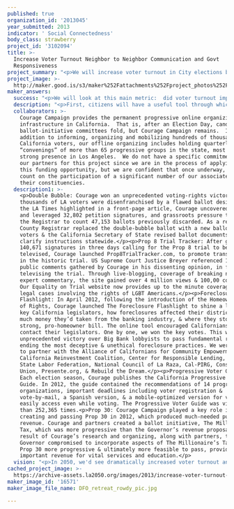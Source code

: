 ```yaml
---
published: true
organization_id: '2013045'
year_submitted: 2013
indicator: ' Social Connectedness'
body_class: strawberry
project_id: '3102094'
title: >-
  Increase Voter Turnout Neighbor to Neighbor Communication and Govt
  Responsiveness
project_summary: "<p>We will increase voter turnout in City elections by creating online engagement tools and opportunities for citizens to \r\n1. communicate with and understand one another\r\n2. build community that creates a stronger sense of ownership, connectedness and rootedness\r\n3. hold elected officials accountable</p>\r\n<p>We will use the latest proven online tools, and create some new ones, to leverage the power of the Internet and social media to turn make a lasting improvement in the city's social engagement and a replicable model for municipalities throughout the country.</p>\r\n<p>Voter turnout in LA City elections is alarmingly low, at 21% in the last City election.  Four out of five eligible voters in Los Angeles did not vote. (One get into the run-off for a Council seat with fewer than 2,200 votes.) Citizens are not engaged, and social scientists debate the barriers to collective action. For instance, citizens may not believe their votes make a difference. They may not believe that elected officials are responsive to  specific voter needs. City residents may not consider themselves part of a community that values voting.   In some cases, citizens may not know there even is an election or where to vote if they do know about it.  More than likely a combination of these factors is at work.  Key to a more socially-connected city, a brighter future, is increased voter participation and turnout.</p>\r\n<p>We will begin by targeting and communicating with voters who registered online to vote. Our expertise is in online organizing and mobilization that results in offline action. We know that those who registered online have experience and interest in participating on line. Moreover, social, economic and political indicators clearly suggest that over time, an increasing number of people will be active and engaged on line. So the tools and systems developed now will have increased value and impact in the future, right into 2050.</p>\r\n<p>What will we do? First, we will create a tool that gives citizens a means to amplify their voices and concerns and to learn what their neighbors are concerned about in a fun and measurable way. This is an online petition tool in the manner of signon.org, but hyper local. Individuals can create a petition and ask neighbors to add their voices. It could relate to traffic, environmental, health, commerce, education, public-safety, almost anything. Through this process citizens can share their concerns and learn what is on their neighbors’ minds. Communicating with and understanding one another creates greater engagement and improved quality of life.</p>\r\n<p>Petitions can then be brought to the attention of traditional media and elected officials. Concerns and responses can be monitored as elections occur. Petitions may even lead to ballot measures. At the same time, an often-overlooked constituency – public workers  – can benefit by knowing citizen concerns and being better enabled to meet their own professional and civic goals of solving public problems.\r\nSecondly, we’ll help create involvement, engagement, and concern about City election outcomes. We will ask citizens to “rank order” the list of petitioners’ concerns. The goal here is to urge citizens higher on a ladder of engagement with public policy, and to provide public education about some of the stakes in City elections. Results of the ranking will be communicated to respondents and publicized through online and traditional earned media.</p>\r\n<p>Third, we’ll create social pressure for voting, and help establish a sense of community around participation, using an online tool with which we found success in 2012. In the last LA City election, more than 40% of the votes were cast by mail. To address these voters, our plan includes a Facebook tool that simply checks the names and hometowns of ones friends against the publicly-available records of who has mailed in ballots, updated each day. If all of one’s friends have voted, the tool shows it. If a few have not, it will tell the user who, and provide an opportunity to gently encourage them to vote. It's not too invasive, could hardly be simpler, and it gives voters a civic-minded excuse to log onto Facebook!</p>\r\n<p>Finally, each communication will include basic logistics: the date of the next election and a link to a tool for finding one’s specific polling place. Also, we’ll hire an organizer to implement the project and we’ll advertise in traditional and new media to promote the tools.</p>\r\n<p>Social connectedness will be enhanced by increased voter participation as citizens become more engaged with one another. As elections are understood more personally, and the impact of participation can be seen, citizens will become more rooted in the community where they play a role. As their ideas and concerns come to distinguish Los Angeles, citizens will more likely engage in volunteer activity, contributing in tangible ways to the place that reflects their values and includes their voices.</p>"
project_image: >-
  http://maker.good.is/s3/maker%252Fattachments%252Fproject_photos%252Fimages%252F16571%252Fdisplay%252FDFO_retreat_rowdy_pic.jpg=c570x385
maker_answers:
  success: "<p>We will look at this main metric:  did voter turnout improve?  Did it improve, controlling for confounding variables, within targeted segments of the voting-eligible population, and specifically among those using the online tool set?</p>\r\n\r\n<p>Prior to the next City election, when we can look at these figures, we'll need success indicators for periodic evaluation. Up through the end of the calendar year 2013, success will be measured by creation and use of the online tools: how many people use the petition tool, how many sign the petitions, is there media coverage or awareness among city residents or public officials regarding the content of the petitions, do citizens engage in the rank-ordering of petitioners’ concerns?  In 2014, we will have the chance to measure the success of the set of tools and the organizing in an actual City election.</p>\r\n\r\n<p>In just about three weeks, the Los Angeles City Clerk’s office will have compiled figures to indicate how many of those who registered online to vote did in fact vote in the City election of March 2013.  We can set the specific success indicator for that group once those figures are released.  In any event, increasing the turnout will indicate success.  Moreover, we will be able to evaluate, based on public voter files, whether those who use the tools turn out to vote.</p>"
  description: "<p>First, citizens will have a useful tool through which they can communicate easily & clearly with their neighbors, & understand one another’s concerns, eliminating some of the disconnectedness that can characterize city life in LA. While online social media exist, as do online petition tools, the key to this project is combining the tools & organizing them to focus on a specific public goal in order to make use of their potential for improving quality of life & for creating a sense of community.</p>\r\n<p>The current system of Neighborhood Councils in the city is a great idea and plays a vital role, but is not always easy for all citizens to access since meetings are held at specific times & places when not everyone is available. Using the online tools improves accessibility.</p>\r\n<p>Secondly, city officials will have access to a means for understanding public concerns and ideas & will be able to improve responsiveness.</p>\r\n<p>Third, voter turnout will increase. City residents will have a stake in the local elections since they can play a role in bringing issues to the ballot or informing candidate positions.</p>\r\n<p>Fourth, as residents know their voices are being heard, & are able to witness their own impact, barriers to collective action will be reduced and other civic benefits will accrue such as increased levels of volunteerism and community participation.</p>\r\nFinally, public policy will be improved in the sense that it will be more responsive to public needs.Only time will tell what specific policy initiatives and legislation will ensue to improve the lives of Angelenos, but a historical example provides an illustration of the power of public communication.</p>\r\n<p>Forty years ago residents in an area of Niagara Falls, NY, experienced higher-than-normal rates of miscarriages, birth defects, cancer, and other illnesses. Families suffered in silence, their struggles known only to their physicians and to close family or friends. When one family mom told a town meeting of her concerns about the environment near her home, other families chimed in with similar stories of illnesses. As they shared, they realized they were not alone, & that the high incidence in their neighborhood of sickness could not be a coincidence, but must point to a larger problem. The neighborhood came to be known to the nation as Love Canal and before they were finished, a committed group of housewives gained national attention for their concerns and forced into being some of the most important environmental-protection legislation of the 20th Century. And it only happened once neighbors began to communicate & discover they were not the only ones with a particular set of concerns or experiences. If they had not talked to & heard one another, they might have simply continued to suffer in silence. In today's “town square,” the Internet, citizens can share, ideas, voice concerns, better understand one another, & ultimately organize for action outside of the town square.</p>"
  collaborators: >-
    Courage Campaign provides the permanent progressive online organizing
    infrastructure in California.  That is, after an Election Day, candidate and
    ballot-initiative committees fold, but Courage Campaign remains.  In
    addition to informing, organizing and mobilizing hundreds of thousands of
    California voters, our offline organizing includes holding quarterly
    “convenings” of more than 65 progressive groups in the state, most with a
    strong presence in Los Angeles.  We do not have a specific commitment from
    our partners for this project since we are in the process of applying for
    this funding opportunity, but we are confident that once underway, we can
    count on the participation of a significant number of our associates and
    their constituencies.
  description1: >-
    <p>Double Bubble: Courage won an unprecedented voting-rights victory after
    thousands of LA voters were disenfranchised by a flawed ballot design. As
    the LA Times highlighted in a front-page article, Courage uncovered the flaw
    and leveraged 32,802 petition signatures, and grassroots pressure to force
    the Registrar to count 47,153 ballots previously discarded. As a result, the
    County Registrar replaced the double-bubble ballot with a new ballot for DTS
    voters & the California Secretary of State revised ballot documents to
    clarify instructions statewide.</p><p>Prop 8 Trial Tracker: After gathering
    140,671 signatures in three days calling for the Prop 8 trial to be
    televised, Courage launched Prop8TrialTracker.com, to promote transparency
    in the historic trial. US Supreme Court Justice Breyer referenced 138,542
    public comments gathered by Courage in his dissenting opinion, in favor of
    televising the trial. Through live-blogging, coverage of breaking news, &
    expert commentary, the site gained over 4 million views & 100,00 comments.
    Our Equality on Trial website now provides up to the minute coverage of
    legal cases involving the rights of LGBT Americans.</p><p>Foreclosure
    Flashlight: In April 2012, following the introduction of the Homeowner Bill
    of Rights, Courage launched The Foreclosure Flashlight to shine a light on
    key California legislators, how foreclosures affected their districts, how
    much money they’d taken from the banking industry, & where they stood on a
    strong, pro-homeowner bill. The online tool encouraged Californians to
    contact their legislators. One by one, we won the key votes. This was an
    unprecedented victory over Big Bank lobbyists to pass fundamental reform
    ending the most deceptive & unethical foreclosure practices. We were proud
    to partner with the Alliance of Californians for Community Empowerment,
    California Reinvestment Coalition, Center for Responsible Lending, PICO,
    State Labor Federation, National Council of La Raza, Cal-PIRG, Consumers
    Union, Presente.org, & Rebuild the Dream.</p><p>Progressive Voter Guide:
    Each election season, Courage publishes the California Progressive Voter
    Guide. In 2012, the guide contained the recommendations of 14 progressive
    organizations, important deadlines including voter registration &
    vote-by-mail, a Spanish version, & a mobile-optimized version for voters to
    easily access even while voting. The Progressive Voter Guide was viewed more
    than 252,365 times.<p>Prop 30: Courage Campaign played a key role in
    creating and passing Prop 30 in 2012, which produced much-needed public
    revenue. Courage and partners created a ballot initiative, The Millionaire’s
    Tax, which was more progressive than the Governor’s revenue proposal. As a
    result of Courage’s research and organizing, along with partners, the
    Governor compromised to incorporate aspects of The Millionaire’s Tax & made
    Prop 30 more progressive & ultimately more feasible to pass, providing
    important revenue for vital services and education.</p>
  vision: "<p>In 2050, we'd see dramatically increased voter turnout and increased overall participation in the electoral and civic process.  Citizens would share their ideas and needs and find out what ideas and needs their neighbors have.  City officials and civil servants would be eager to take advantage of knowing the public's concerns and would create a more responsive and relevant government, from essential services to regulations and revenue.</p>\r\n\r\n<p>At the same time, city residents would have a strong sense of ownership over municipal government and policies.  There would be an enhanced level of participation in civic life including volunteering to serve the community. Owing to this increased ability to be heard, participate meaningfully, and have a role and impact on the city, families would deepen their roots in the community which would yield cultural, economic, public-safety, and environmental benefits.</p>"
cached_project_image: >-
  https://archive-assets.la2050.org/images/2013/increase-voter-turnout-neighbor-to-neighbor-communication-and-govt-responsiveness/maker.good.is/s3/maker%252Fattachments%252Fproject_photos%252Fimages%252F16571%252Fdisplay%252FDFO_retreat_rowdy_pic.jpg=c570x385.jpg
maker_image_id: '16571'
maker_image_file_name: DFO_retreat_rowdy_pic.jpg

---
```

